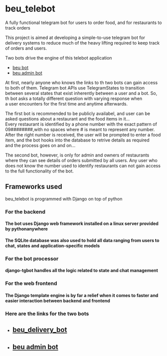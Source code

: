 # beu_telebot
A fully functional telegram bot for users to order food, and for restaurants to track orders

This project is aimed at developing a simple-to-use telegram bot for delivery systems to reduce much of the heavy 
lifting required to keep track of orders and users.


Two bots drive the engine of this telebot application

  - [beu bot](https://t.me/our_beu_delivery_bot)
  - [beu admin bot](https://t.me/beu_admin_bot)
  
At first, nearly anyone who knows the links to th two bots can gain access to both of them. Telegram bot APIs use TelegramStates to transition   
between several states that exist inherently between a user and a bot. So, th bot asks a totally different question with varying response when    
a user encounters for the first time and anytime afterwards.

The first bot is recommended to be publicly availabel, and user can be asked questions about a restaurant and the food items in it...    
Every restaurant is identified by a phone number with the exact pattern of 09########,with no spaces where # is meant to represent any number.        
After the right number is received, the user will be prompted to enter a food item, and the bot hooks into the database to retrive details as required     
and the process goes on and on...

The second bot, however, is only for admin and owners of restaurants where they can see details of orders submitted by all users. Any user who does not
know the number used to identify restaurants can not gain access to the full functionality of the bot.
  

## Frameworks used

beu_telebot is programmed with Django on top of python
  
### For the backend

#### The bot uses Django web framework installed on a linux server provided by pythonanywhere

#### The SQLite database was also used to hold all data ranging from users to chat, states and application-specific models

### For the bot processor

#### django-tgbot handles all the logic related to state and chat management

### For the web frontend

#### The Django template engine is by far a relief when it comes to faster and easier interaction between backend and frontend

### Here are the links for the two bots
 - ## [beu_delivery_bot](https://t.me/our_beu_delivery_bot)
 - ## [beu admin bot](https://t.me/beu_admin_bot)

